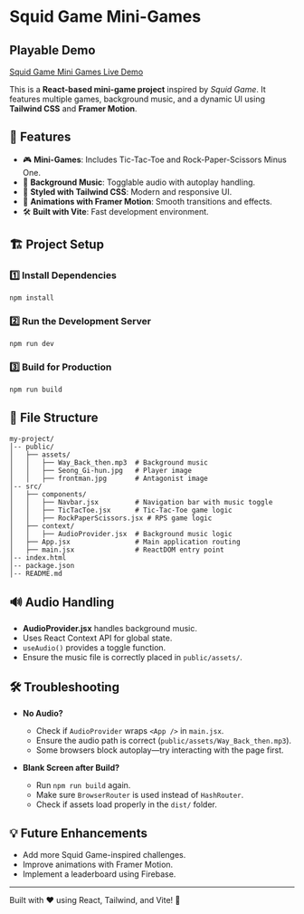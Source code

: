 # Squid Game Mini-Games

## Playable Demo

[Squid Game Mini Games Live Demo](https://squidgamev2.onrender.com/)


This is a **React-based mini-game project** inspired by *Squid Game*. It features multiple games, background music, and a dynamic UI using **Tailwind CSS** and **Framer Motion**.

## 🚀 Features
- 🎮 **Mini-Games**: Includes Tic-Tac-Toe and Rock-Paper-Scissors Minus One.
- 🎵 **Background Music**: Togglable audio with autoplay handling.
- 🎨 **Styled with Tailwind CSS**: Modern and responsive UI.
- 🔄 **Animations with Framer Motion**: Smooth transitions and effects.
- 🛠 **Built with Vite**: Fast development environment.

## 🏗 Project Setup

### 1️⃣ Install Dependencies
```sh
npm install
```

### 2️⃣ Run the Development Server
```sh
npm run dev
```

### 3️⃣ Build for Production
```sh
npm run build
```

## 📂 File Structure
```
my-project/
│-- public/
│   ├── assets/
│   │   ├── Way_Back_then.mp3  # Background music
│   │   ├── Seong_Gi-hun.jpg   # Player image
│   │   ├── frontman.jpg       # Antagonist image
│-- src/
│   ├── components/
│   │   ├── Navbar.jsx         # Navigation bar with music toggle
│   │   ├── TicTacToe.jsx      # Tic-Tac-Toe game logic
│   │   ├── RockPaperScissors.jsx # RPS game logic
│   ├── context/
│   │   ├── AudioProvider.jsx  # Background music logic
│   ├── App.jsx                # Main application routing
│   ├── main.jsx               # ReactDOM entry point
│-- index.html
│-- package.json
│-- README.md
```

## 🔊 Audio Handling
- **AudioProvider.jsx** handles background music.
- Uses React Context API for global state.
- `useAudio()` provides a toggle function.
- Ensure the music file is correctly placed in `public/assets/`.

## 🛠 Troubleshooting
- **No Audio?**
  - Check if `AudioProvider` wraps `<App />` in `main.jsx`.
  - Ensure the audio path is correct (`public/assets/Way_Back_then.mp3`).
  - Some browsers block autoplay—try interacting with the page first.

- **Blank Screen after Build?**
  - Run `npm run build` again.
  - Make sure `BrowserRouter` is used instead of `HashRouter`.
  - Check if assets load properly in the `dist/` folder.

## 💡 Future Enhancements
- Add more Squid Game-inspired challenges.
- Improve animations with Framer Motion.
- Implement a leaderboard using Firebase.

---
Built with ❤️ using React, Tailwind, and Vite! 🚀

